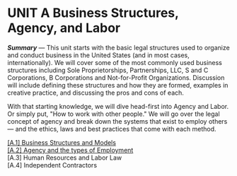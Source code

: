 # UNIT A	Business Structures, Agency, and Labor
***Summary*** — This unit starts with the basic legal structures used to organize and conduct business in the United States (and in most cases, internationally). We will cover some of the most commonly used business structures including Sole Proprietorships, Partnerships, LLC, S and C Corporations, B Corporations and Not-for-Profit Organizations. Discussion will include defining these structures and how they are formed, examples in creative practice, and discussing the pros and cons of each.

With that starting knowledge, we will dive head-first into Agency and Labor. Or simply put, "How to work with other people." We will go over the legal concept of agency and break down the systems that exist to employ others — and the ethics, laws and best practices that come with each method.

[[A.1]	Business Structures and Models  ](https://github.com/Orthelious/PDCP_Spring2019/blob/master/units/A_BusinessStructures_Agency_Labor/a1_BusinessStructuresAndModels.md)  
[[A.2]	Agency and the types of Employment  
](https://github.com/Orthelious/PDCP_Spring2019/blob/master/units/A_BusinessStructures_Agency_Labor/a2_AgencyAndTypesOfEmployment.md)[A.3]	Human Resources and Labor Law  
[A.4]	Independent Contractors  